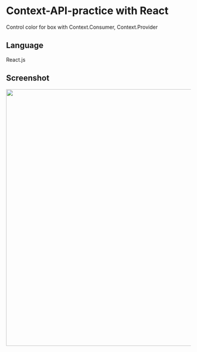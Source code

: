 # Context-API-practice with React
Control color for box with Context.Consumer, Context.Provider


Language
----------------------------
React.js


Screenshot
----------------------------
<img width="700px" src="https://user-images.githubusercontent.com/56218979/73132427-df93b180-3fcf-11ea-9fd4-fe7df0385afe.png" />
